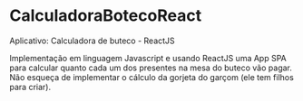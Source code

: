 # CalculadoraBotecoReact
Aplicativo: Calculadora de buteco - ReactJS


Implementação em linguagem Javascript e usando ReactJS uma App SPA para calcular quanto cada um dos presentes na mesa do buteco vão pagar. Não esqueça de implementar o cálculo da gorjeta do garçom (ele tem filhos para criar).


